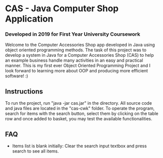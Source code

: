 # CAS - Java Computer Shop Application

### Developed in 2019 for First Year University Coursework 

Welcome to the Computer Accessories Shop app developed in Java using object oriented programming methods. The task of this project was to develop a system in Java for a Computer Accessories Shop (CAS) to help an example business handle many activities in an easy and practical manner. This is my first ever Object Oriented Programming Project and I look forward to learning more about OOP and producing more efficient software! :)

## Instructions
To run the project, run "java -jar cas.jar" in the directory. All source code and java files are located in the "cas-cwk" folder. To operate the program, search for items with the search button, select them by clicking on the table row and once added to basket, you may test the available functionalities.


## FAQ
- Items list is blank initially: Clear the search input textbox and press search to see all items.
